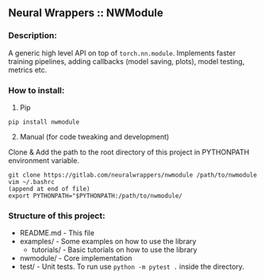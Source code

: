 ## __Neural Wrappers :: NWModule__

### __Description__:

A generic high level API on top of `torch.nn.module`. Implements faster training pipelines, adding callbacks (model saving, plots), model testing, metrics etc.

### __How to install__:

1. Pip

```
pip install nwmodule
```

2. Manual (for code tweaking and development)

Clone & Add the path to the root directory of this project in PYTHONPATH environment variable.

```
git clone https://gitlab.com/neuralwrappers/nwmodule /path/to/nwmodule
vim ~/.bashrc
(append at end of file)
export PYTHONPATH="$PYTHONPATH:/path/to/nwmodule/
```

### __Structure of this project__:
- README.md - This file
- examples/ - Some examples on how to use the library
	- tutorials/ - Basic tutorials on how to use the library
- nwmodule/ - Core implementation
- test/ - Unit tests. To run use `python -m pytest .` inside the directory.
